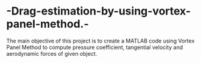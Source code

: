 # -Drag-estimation-by-using-vortex-panel-method.-
The main objective of this project is to create a MATLAB code using Vortex Panel Method to compute pressure coefficient, tangential velocity and aerodynamic forces of given object.
